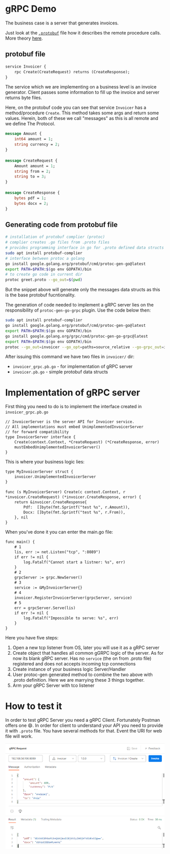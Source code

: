 # gRPC Demo
The business case is a server that generates invoices. 

Just look at the [`.protobuf`](invoicer.proto) file how it describes the remote procedure calls. More theory [here](docs/main.md).


## protobuf file

```protobuf
service Invoicer {
    rpc Create(CreateRequest) returns (CreateResponse);
}
```
The service which we are implementing on a business level is an invoice generator. Client passes some information to fill up the invoice and server returns byte files. 

Here, on the protobuf code you can see that service `Invoicer` has a method/procedure `Create`. This method takes some args and return some values. Herein, both of these we call "messages" as this is all remote and we define The Protocol.
```protobuf
message Amount {
    int64 amount = 1;
    string currency = 2;
}

message CreateRequest {
    Amount amount = 1;
    string from = 2;
    string to = 3;
}

message CreateResponse {
    bytes pdf = 1;
    bytes docx = 2;
}
```

## Generating code from protobuf file

```sh
# installation of protobuf complier (protoc) 
# complier creates .go files from .proto files
# provides programming interface in go for .proto defined data structs
sudo apt install protobuf-complier
# interface between protoc a golang
go install google.golang.org/protobuf/cmd/protoc-gen-go@latest
export PATH=$PATH:$(go env GOPATH)/bin
# to create go code in current dir
protoc greet.proto --go_out=$(pwd)
```

But the snippet above will generate only the messages data structs as this is the base protobuf fucntionality.

The generation of code needed to implement a gRPC server lies on the responsibility of `protoc-gen-go-grpc` plugin.
Use the code below then:
```sh
sudo apt install protobuf-complier
go install google.golang.org/protobuf/cmd/protoc-gen-go@latest
export PATH=$PATH:$(go env GOPATH)/bin
go install google.golang.org/grpc/cmd/protoc-gen-go-grpc@latest
export PATH=$PATH:$(go env GOPATH)/bin
protoc --go_out=invoicer --go_opt=paths=source_relative --go-grpc_out=invoicer --go-grpc_opt=paths=source_relative invoicer.proto
```

After issuing this command we have two files in `invoicer/` dir:
- `invoicer_grpc.pb.go` - for implementation of gRPC server
- `invoicer.pb.go` - simple protobuf data structs


# Implementation of gRPC server
First thing you need to do is to implement the interface created in `invoicer_grpc.pb.go`
```golang
// InvoicerServer is the server API for Invoicer service.
// All implementations must embed UnimplementedInvoicerServer
// for forward compatibility
type InvoicerServer interface {
	Create(context.Context, *CreateRequest) (*CreateResponse, error)
	mustEmbedUnimplementedInvoicerServer()
}
```

This is where your business logic lies:

```golang
type MyInvoicerServer struct {
	invoicer.UnimplementedInvoicerServer
}

func (s MyInvoicerServer) Create(c context.Context, r *invoicer.CreateRequest) (*invoicer.CreateResponse, error) {
	return &invoicer.CreateResponse{
		Pdf:  []byte(fmt.Sprintf("test %s", r.Amount)),
		Docx: []byte(fmt.Sprintf("test %s", r.From)),
	}, nil
}
```

When you've done it you can enter the main.go file:
```golang
func main() {
    # 1
	lis, err := net.Listen("tcp", ":8089")
	if err != nil {
		log.Fatalf("Cannot start a listner: %s", err)
	}
    # 2
	grpcServer := grpc.NewServer()
    # 3
	service := &MyInvoicerServer{}
    # 4
	invoicer.RegisterInvoicerServer(grpcServer, service)
    # 5
	err = grpcServer.Serve(lis)
	if err != nil {
		log.Fatalf("Impossible to serve: %s", err)
	}
}
```
Here you have five steps:
1. Open a new tcp listener from OS, later you will use it as a gRPC server
2. Create object that handles all common gGRPC logic of the server. As for now its blank gRPC server. Has no `service` (the on from .proto file) registered and does not accepts incoming tcp connections
3. Create instance of your business logic Server/Handler
4. User protoc-gen generated method to combine the two above with .proto definition. Here we are marrying these 3 things together.
5. Arm your gRPC Server with tco listener

# How to test it

In order to test gRPC Server you need a gRPC Client. Fortunately Postman offers one :smile:.
In order for client to understand your API you need to provide it with `.proto` file. 
You have several methods for that. Event the URI for web file will work.

![](readme/img/1.png)

